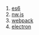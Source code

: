 1. [es6](files/es6.md)
2. [nw.js](files/nw.js.md)
3. [webpack](files/webpack.md)
4. [electron](files/electron.md)